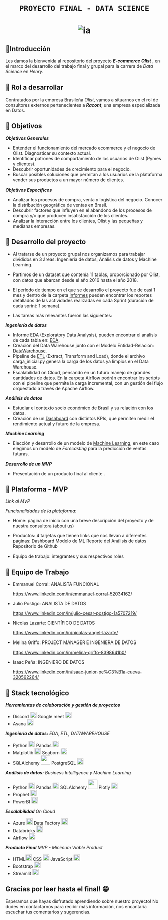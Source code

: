 # <h1 align=center>**`PROYECTO FINAL - DATA SCIENCE`**</h1>

# <h1 align=center> ![ia](https://emoji.slack-edge.com/TPRS7H4PN/henry-pm/4658c1bc769b53ae.png) </h1>

##  🔹**Introducción**
 
Les damos la bienvenida al repositorio del proyecto ***E-commerce Olist*** , en el marco del desarrollo del trabajo final y grupal para la carrera de *Data Science* en *Henry*.

##  :small_blue_diamond: **Rol a desarrollar**
Contratados por la empresa Brasileña *Olist*, vamos a situarnos en el rol de consultores externos pertenecientes a ***Racont***, una empresa especializada en Datos. 

##  :small_blue_diamond: **Objetivos**
***Objetivos Generales***
- Entender el funcionamiento del mercado ecommerce y el negocio de Olist. Diagnosticar su contexto actual.
- Identificar patrones de comportamiento de los usuarios de Olist (Pymes y clientes).
- Descubrir oportunidades de crecimiento para el negocio.
- Buscar posibles soluciones que permitan a los usuarios de la plataforma vender sus productos a un mayor número de clientes.

***Objetivos Específicos***
- Analizar los procesos de compra, venta y logística del negocio. Conocer la distribución geográfica de ventas en Brasil.
- Descubrir factores que influyen en el abandono de los procesos de compra y/o que producen insatisfacción de los clientes.
- Analizar la interacción entre los clientes, Olist y las pequeñas y medianas empresas.

## :small_blue_diamond: **Desarrollo del proyecto**

- Al tratarse de un proyecto grupal nos organizamos para trabajar divididos en 3 áreas: Ingeniería de datos, Análisis de datos y Machine Learning. 

- Partimos de un dataset que contenía 11 tablas, proporcionado por Olist, con datos que abarcan desde el año 2016 hasta el año 2018.

- El período de tiempo en el que se desarrollo el proyecto fue de casi 1 mes y dentro de la carpeta [Informes](https://github.com/MelinaRG/Proyecto-Final-DATA/tree/main/Informes) pueden encontrar los reportes detallados de las actividades realizadas en cada Sprint (duración de cada sprint: 1 semana).
 
- Las tareas más relevantes fueron las siguientes:

***Ingeniería de datos***

- Informe EDA (Exploratory Data Analysis), pueden encontrar el análisis de cada tabla en: [EDA](https://github.com/MelinaRG/Proyecto-Final-DATA/tree/main/EDA).
- Creación del Data Warehouse junto con el Modelo Entidad-Relación: [DataWarehouse](https://github.com/MelinaRG/Proyecto-Final-DATA/tree/main/DataWarehouse).
- Pipeline de [ETL](https://github.com/MelinaRG/Proyecto-Final-DATA/tree/main/ETL) (Extract, Transform and Load), donde el archivo carga_inicial.py genera la carga de los datos ya limpios en el Data Warehouse.
- Escalabilidad on Cloud, pensando en un futuro manejo de grandes cantidades de datos. En la carpeta [Airflow](https://github.com/MelinaRG/Proyecto-Final-DATA/tree/main/Airflow) podrán encontrar los scripts con el pipeline que permite la carga incremental, con un gestión del flujo orquestado a través de Apache Airflow.

***Análisis de datos***

- Estudiar el contexto socio económico de Brasil y su relación con los datos.
- Creación de un [Dashboard](https://github.com/MelinaRG/Proyecto-Final-DATA/tree/main/Dashboard) con distintos KPIs, que permiten medir el rendimiento actual y futuro de la empresa.

***Machine Learning***

- Elección y desarrollo de un modelo de [Machine Learning](https://github.com/MelinaRG/Proyecto-Final-DATA/tree/main/Machine%20Learning), en este caso elegimos un modelo de *Forecasting* para la predicción de ventas futuras.

***Desarrollo de un MVP***

- Presentación de un producto final al cliente .

## :small_blue_diamond: **Plataforma - MVP**

*Link al MVP*

*Funcionalidades de la plataforma*:

- Home: página de inicio con una breve descripción del proyecto y de nuestra consultora (about us)

- Productos: 4 tarjetas que tienen links que nos llevan a diferentes páginas:
             Dashboard
             Modelo de ML
             Reporte del Análisis de datos
             Repositorio de Github
             
- Equipo de trabajo: integrantes y sus respectivos roles


## :small_blue_diamond: **Equipo de Trabajo**


 - Emmanuel Corral: ANALISTA FUNCIONAL
 
    https://www.linkedin.com/in/emmanuel-corral-52034162/
 
 - Julio Postigo: ANALISTA DE DATOS
 
   https://www.linkedin.com/in/julio-cesar-postigo-1a5707219/
 
 - Nicolas Lazarte: CIENTÍFICO DE DATOS
 
   https://www.linkedin.com/in/nicolas-angel-lazarte/
 
 - Melina Griffo: PROJECT MANAGER E INGENIERA DE DATOS
 
   https://www.linkedin.com/in/melina-griffo-8398641b0/
   
  - Isaac Peña: INGENIERO DE DATOS
  
    https://www.linkedin.com/in/isaac-junior-pe%C3%B1a-cueva-320562264/
 
## :small_blue_diamond: **Stack tecnológico**

***Herramientas de colaboración y gestión de proyectos***

- Discord <img src="https://assets-global.website-files.com/6257adef93867e50d84d30e2/636e0a6a49cf127bf92de1e2_icon_clyde_blurple_RGB.png" width="20px" height="20px"> Google meet <img src="https://www.uc3m.es/sdic/media/sdic/img/mediana/original/im_servicios_comunicacion_google-meet_icono/im_servicios_comunicacion_google_meet.png" width="20px" height="20px"> 
- Asana <img src="https://sites.miis.edu/shuyul/files/2017/03/asana-icon.jpg" jsaction="load:XAeZkd;" width="20px" height="20px">

***Ingenieria de datos:*** *EDA, ETL, DATAWAREHOUSE*

- Python <a href="https://emoji.gg/emoji/9794-python"><img src="https://cdn3.emoji.gg/emojis/9794-python.png" width="20px" height="20px" alt="python"></a> Pandas <img src="https://cdn.jsdelivr.net/gh/devicons/devicon/icons/pandas/pandas-original.svg" width="20px" height="20px" />
- Matplotlib <img src="https://upload.wikimedia.org/wikipedia/commons/8/84/Matplotlib_icon.svg" width="20px" height="20px" /> Seaborn <img src="https://seaborn.pydata.org/_images/logo-mark-lightbg.svg" width="20px" height="20px" /> 
- SQLAlchemy <img src="https://cdn.jsdelivr.net/gh/devicons/devicon/icons/sqlalchemy/sqlalchemy-original.svg" width="30px" height="30px" /> PostgreSQL <img src="https://cdn.jsdelivr.net/gh/devicons/devicon/icons/postgresql/postgresql-original.svg" width="20px" height="20px" />
          

***Análisis de datos:*** *Business Intelligence y Machine Learning*

- Python <a href="https://emoji.gg/emoji/9794-python"><img src="https://cdn3.emoji.gg/emojis/9794-python.png" width="20px" height="20px" alt="python"></a> Pandas <img src="https://cdn.jsdelivr.net/gh/devicons/devicon/icons/pandas/pandas-original.svg" width="20px" height="20px" /> SQLAlchemy <img src="https://cdn.jsdelivr.net/gh/devicons/devicon/icons/sqlalchemy/sqlalchemy-original.svg" width="30px" height="30px" /> Plotly <img src="https://images.plot.ly/logo/new-branding/plotly-logomark.png" width="20px" height="20px" />
- Prophet <img src="https://images.ctfassets.net/fi0zmnwlsnja/1JkCWMEa9c6VNGlwSbAbUD/eb900356e16d88013306b246832ca6aa/2018-03-06-how-facebook-made-business-forecasting-scalable-for-the-masses-OG-image.png" width="20px" height="20px" />
- PowerBI <img src="https://upload.wikimedia.org/wikipedia/commons/c/cf/New_Power_BI_Logo.svg" width="20px" height="20px" />


***Escalabilidad*** *On Cloud*
- Azure <img src="https://cdn.jsdelivr.net/gh/devicons/devicon/icons/azure/azure-original.svg" width="20px" height="20px" /> Data Factory <img src="https://symbols.getvecta.com/stencil_28/27_data-factory.8004c08598.svg" width="20px" height="20px"> 
- Databricks <img src="https://assets-global.website-files.com/60d9fbbfcd9fcb40bad8aac3/60fae2c9b6f2dd2ebad2ca05_databricks-logo-icon.png" width="20px" height="20px" >
- Airflow <img src="https://miro.medium.com/max/700/0*ICxzNyns9DR90WNS" width="20px" height="20px" >



***Producto Final*** *MVP - Minimum Viable Product*

- HTML<a href="https://emoji.gg/emoji/HTML"><img src="https://cdn3.emoji.gg/emojis/HTML.png" width="20px" height="20px" alt="HTML"></a> CSS <a href="https://emoji.gg/emoji/css"><img src="https://cdn3.emoji.gg/emojis/css.png" width="20px" height="20px" alt="css"></a> JavaScript <a href="https://emoji.gg/emoji/8009-java-js"><img src="https://cdn3.emoji.gg/emojis/8009-java-js.png" width="20px" height="20px" alt="Java_Js"></a>
- Bootstrap <img src="https://cdn-icons-png.flaticon.com/512/5968/5968672.png" width="20px" height="20px" > 
- Streamlit <img src="https://res.cloudinary.com/crunchbase-production/image/upload/c_lpad,h_256,w_256,f_auto,q_auto:eco,dpr_1/z3ahdkytzwi1jxlpazje" width="20px" height="20px">

## **Gracias por leer hasta el final! :grin:**

Esperamos que hayas disfrutado aprendiendo sobre nuestro proyecto! No dudes en contactarnos para recibir más información, nos encantaría escuchar tus comentarios y sugerencias.
